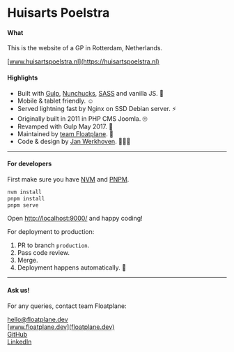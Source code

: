 # Huisarts Poelstra

#### What

This is the website of a GP in Rotterdam, Netherlands.

[www.huisartspoelstra.nl](https://huisartspoelstra.nl)

#### Highlights

* Built with [Gulp](https://gulpjs.com), [Nunchucks](https://mozilla.github.io/nunjucks/), [SASS](https://sass-lang.com) and vanilla JS. 👾
* Mobile & tablet friendly. ☺️
* Served lightning fast by Nginx on SSD Debian server. ⚡
* Originally built in 2011 in PHP CMS Joomla. 🙄
* Revamped with Gulp May 2017. 🍹
* Maintained by [team Floatplane](https://floatplane.dev). 🚤
* Code & design by [Jan Werkhoven](https://github.com/janwerkhoven). 🤸🏻‍♂️

---

#### For developers

First make sure you have [NVM](https://github.com/nvm-sh/nvm) and [PNPM](https://pnpm.io).

```sh
nvm install
pnpm install
pnpm serve
```

Open [http://localhost:9000/](http://localhost:9000/) and happy coding!

For deployment to production:

1. PR to branch `production`.
2. Pass code review.
3. Merge.
4. Deployment happens automatically. 🚀

---

#### Ask us!

For any queries, contact team Floatplane:

[hello@floatplane.dev](mailto:hello@floatplane.dev)  
[www.floatplane.dev](floatplane.dev)  
[GitHub](https://github.com/janwerkhoven)  
[LinkedIn](https://au.linkedin.com/pub/jan-werkhoven/10/64/b30)
